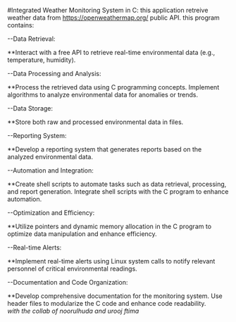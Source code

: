 #Integrated Weather Monitoring System in C:
this application retreive weather data from https://openweathermap.org/ public API.
this program contains:

--Data Retrieval:

**Interact with a free API to retrieve real-time environmental data (e.g., temperature, humidity).

--Data Processing and Analysis:

**Process the retrieved data using C programming concepts. Implement algorithms to analyze environmental data for anomalies or trends.

--Data Storage:

**Store both raw and processed environmental data in files.

--Reporting System:

**Develop a reporting system that generates reports based on the analyzed environmental data.

--Automation and Integration:

**Create shell scripts to automate tasks such as data retrieval, processing, and report generation. Integrate shell scripts with the C program to enhance automation.

--Optimization and Efficiency:

**Utilize pointers and dynamic memory allocation in the C program to optimize data manipulation and enhance 
efficiency.

--Real-time Alerts:

**Implement real-time alerts using Linux system calls to notify relevant personnel of critical environmental 
readings.

--Documentation and Code Organization:

**Develop comprehensive documentation for the monitoring system. Use header files to modularize the C code and enhance code readability.        
*with the collab of noorulhuda and urooj ftima*
